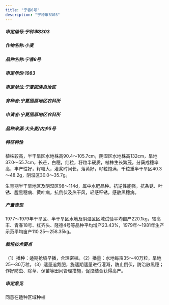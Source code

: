 ```yaml
---
title: "宁春6号"
description: "宁种审8303"
---
```

##### 审定编号:宁种审8303

##### 作物名称:小麦

##### 品种名称:宁春6号

##### 审定年份:1983

##### 审定单位:宁夏回族自治区

##### 育种者:宁夏固原地区农科所

##### 申请者:宁夏固原地区农科所

##### 品种来源:大头麦/内乡5号

##### 特征特性
植株较高，半干旱区水地株高90.4～105.7cm，阴湿区水地株高132cm，旱地37.0～55.7cm，长芒，白穗，红粒，籽粒半硬质，植株生长繁茂，分蘖成穗率高，丰产性好，籽粒大，灌浆时间长，落黄好，籽粒饱满，千粒重半干旱区40.3～48.2g，阴湿区30.0～35.7g。
生育期半干旱地区及阴湿区98～114d，属中水肥品种。抗逆性能强，抗条锈、叶锈、腥黑穗病、黄叶病，抗倒伏及热干风，轻感秆锈，感散黑穗病。


##### 产量表现
1977～1979年干旱区、半干旱区水地及阴湿区区域试验平均亩产220.1kg，较高丰、青春18号、红齐头、隆德4号等品种平均增产23.43%，1979年～1981年生产示范平均亩产110.25～258.35kg。

##### 栽培技术要点
（1）播种：适期抢墒早播，合理密植。（2）播量：水地每亩35～40万粒，旱地25～30万粒。（3）适量追氮肥，施适期适量进行灌溉，防止倒伏，防治散黑穗；作好防虫、除草、保苗等田间管理措施，促控结合获得高产。

##### 审定意见
同意在适种区域种植
